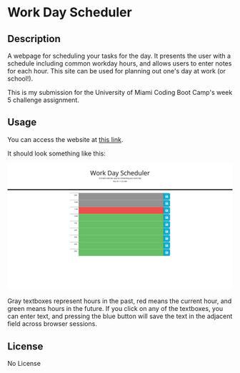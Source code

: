# Work Day Scheduler

## Description


A webpage for scheduling your tasks for the day. It presents the user with a schedule including common workday hours, and allows users to enter notes for each hour. This site can be used for planning out one's day at work (or school!).

This is my submission for the University of Miami Coding Boot Camp's week 5 challenge assignment.

## Usage

You can access the website at [this link](https://jaredschips.github.io/work-day-scheduler/).

It should look something like this:

![A screenshot of the website](assets/images/website-screenshot.png)

Gray textboxes represent hours in the past, red means the current hour, and green means hours in the future. If you click on any of the textboxes, you can enter text, and pressing the blue button will save the text in the adjacent field across browser sessions.

## License

No License